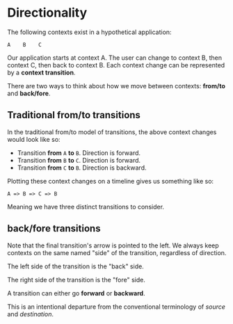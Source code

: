 # Directionality

The following contexts exist in a hypothetical application:

```
A    B    C
```

Our application starts at context A. The user can change to context B, then context C, then back to context B. Each context change can be represented by a **context transition**.

There are two ways to think about how we move between contexts: **from/to** and **back/fore**.

## Traditional from/to transitions

In the traditional from/to model of transitions, the above context changes would look like so:

- Transition **from** `A` **to** `B`. Direction is forward.
- Transition **from** `B` **to** `C`. Direction is forward.
- Transition **from** `C` **to** `B`. Direction is backward.

Plotting these context changes on a timeline gives us something like so:

```
A => B => C => B
```

Meaning we have three distinct transitions to consider.

## back/fore transitions

Note that the final transition's arrow is pointed to the left. We always keep contexts on the same named "side" of the transition, regardless of direction.

The left side of the transition is the "back" side.

The right side of the transition is the "fore" side.

A transition can either go **forward** or **backward**.

This is an intentional departure from the conventional terminology of _source_ and _destination_.

